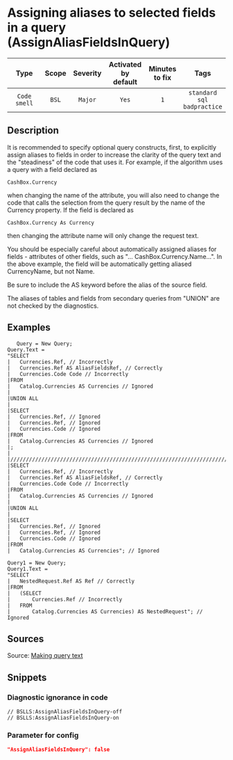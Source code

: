 # Assigning aliases to selected fields in a query (AssignAliasFieldsInQuery)

|     Type     | Scope | Severity | Activated<br>by default | Minutes<br>to fix |                       Tags                       |
|:------------:|:-----:|:--------:|:-----------------------------:|:-----------------------:|:------------------------------------------------:|
| `Code smell` | `BSL` | `Major`  |             `Yes`             |           `1`           | `standard`<br>`sql`<br>`badpractice` |

<!-- Блоки выше заполняются автоматически, не трогать -->
## Description
<!-- Описание диагностики заполняется вручную. Необходимо понятным языком описать смысл и схему работу -->

It is recommended to specify optional query constructs, first, to explicitly assign aliases to fields in order to increase the clarity of the query text and the "steadiness" of the code that uses it. For example, if the algorithm uses a query with a field declared as

```bsl
CashBox.Currency
```
when changing the name of the attribute, you will also need to change the code that calls the selection from the query result by the name of the Currency property. If the field is declared as
```bsl
CashBox.Currency As Currency
```
then changing the attribute name will only change the request text.

You should be especially careful about automatically assigned aliases for fields - attributes of other fields, such as "... CashBox.Currency.Name...". In the above example, the field will be automatically getting aliased CurrencyName, but not Name.

Be sure to include the AS keyword before the alias of the source field.

The aliases of tables and fields from secondary queries from "UNION" are not checked by the diagnostics.

## Examples
<!-- В данном разделе приводятся примеры, на которые диагностика срабатывает, а также можно привести пример, как можно исправить ситуацию -->
 ```bsl   
    Query = New Query;
Query.Text =
"SELECT
|   Currencies.Ref, // Incorrectly
|   Currencies.Ref AS AliasFieldsRef, // Correctly
|   Currencies.Code Code // Incorrectly
|FROM
|   Catalog.Currencies AS Currencies // Ignored
|
|UNION ALL
|
|SELECT
|   Currencies.Ref, // Ignored
|   Currencies.Ref, // Ignored
|   Currencies.Code // Ignored
|FROM
|   Catalog.Currencies AS Currencies // Ignored
|;
|
|////////////////////////////////////////////////////////////////////////////////
|SELECT
|   Currencies.Ref, // Incorrectly
|   Currencies.Ref AS AliasFieldsRef, // Correctly
|   Currencies.Code Code // Incorrectly
|FROM
|   Catalog.Currencies AS Currencies // Ignored
|
|UNION ALL
|
|SELECT
|   Currencies.Ref, // Ignored
|   Currencies.Ref, // Ignored
|   Currencies.Code // Ignored
|FROM
|   Catalog.Currencies AS Currencies"; // Ignored

Query1 = New Query;
Query1.Text =
"SELECT
|   NestedRequest.Ref AS Ref // Correctly
|FROM
|   (SELECT
|       Currencies.Ref // Incorrectly
|   FROM
|       Catalog.Currencies AS Currencies) AS NestedRequest"; // Ignored 
  ```
## Sources
<!-- Необходимо указывать ссылки на все источники, из которых почерпнута информация для создания диагностики -->
Source: [Making query text](https://its.1c.ru/db/v8std#content:437:hdoc)
<!-- Примеры источников

* Источник: [Стандарт: Тексты модулей](https://its.1c.ru/db/v8std#content:456:hdoc)
* Полезная информация: [Отказ от использования модальных окон](https://its.1c.ru/db/metod8dev#content:5272:hdoc)
* Источник: [Cognitive complexity, ver. 1.4](https://www.sonarsource.com/docs/CognitiveComplexity.pdf) -->

## Snippets

<!-- Блоки ниже заполняются автоматически, не трогать -->
### Diagnostic ignorance in code

```bsl
// BSLLS:AssignAliasFieldsInQuery-off
// BSLLS:AssignAliasFieldsInQuery-on
```

### Parameter for config

```json
"AssignAliasFieldsInQuery": false
```
